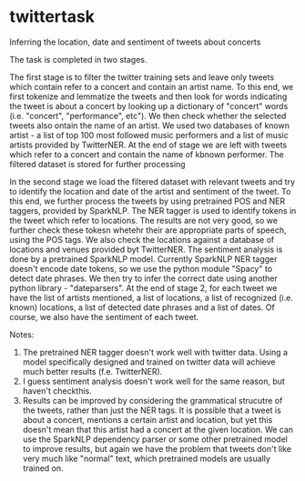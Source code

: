 # twittertask
Inferring the location, date and sentiment of tweets about concerts

The task is completed in two stages. 

The first stage is to filter the twitter training sets and leave only tweets which contain refer to a concert and contain an artist name. To this end, we first tokenize and lemmatize the tweets and then look for words indicating the tweet is about a concert by looking up a dictionary of "concert" words (i.e. "concert", "performance", etc"). We then check whether the selected tweets also ontain the name of an artist. We used two databases of known artist - a list of top 100 most followed music performers and a list of music artists provided by TwitterNER. At the end of stage we are left with tweets which refer to a concert and contain the name of kbnown performer. The filtered dataset is stored for further processing

In the second stage we load the filtered dataset with relevant tweets and try to identify the location and date of the artist and sentiment of the tweet. To this end, we further process the tweets by using  pretrained POS and NER taggers, provided by SparkNLP. The NER tagger is used to identify tokens in the tweet which refer to locations. The results are not very good, so we further check these tokesn whetehr their are appropriate parts of speech, using the POS tags. We also check the locations against a database of locations and venues provided byt TwitterNER. The sentiment analysis is done by a pretrained SparkNLP model. Currently SparkNLP NER tagger doesn't encode date tokens, so we use the python module "Spacy" to detect date phrases. We then try to infer the correct date using another python library - "dateparsers". At the end of stage 2, for each tweet we have the list of artists mentioned, a list of locations, a list of recognized (i.e. known) locations, a list of detected date phrases and a list of dates. Of course, we also have the sentiment of each tweet.

Notes:

1. The pretrained NER tagger doesn't work well with twitter data. Using a model specifically designed and trained on twitter data will achieve much better results (f.e. TwitterNER).
2. I guess sentiment analysis doesn't work well for the same reason, but haven't checkthis.
3. Results can be improved by considering the grammatical strucutre of the tweets, rather than just the NER tags. It is possible that a tweet is about a concert, mentions a certain artist and location, but yet this doesn't mean that this artist had a concert at the given location. We can use the SparkNLP dependency parser or some other pretrained model to improve results, but again we have the problem that tweets don't like very much like "normal" text, which pretrained models are usually trained on.
